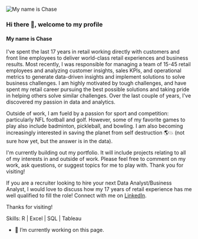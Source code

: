 ![My name is Chase](https://media.licdn.com/dms/image/C4D16AQGGcJfD2DtDCw/profile-displaybackgroundimage-shrink_350_1400/0/1516810690613?e=1676505600&v=beta&t=x8swEJbe93Po23i4iybiSKYlJSePn_g37fZl3QJ-t3g)
### Hi there 👋, welcome to my profile
#### My name is Chase

I've spent the last 17 years in retail working directly with customers and front line employees to deliver world-class retail experiences and business results. Most recently, I was responsible for managing a team of 15-45 retail employees and analyzing customer insights, sales KPIs, and operational metrics to generate data-driven insights and implement solutions to solve business challenges. I am highly motivated by tough challenges, and have spent  my retail career pursuing the best possible solutions and taking pride in helping others solve similar challenges. Over the last couple of years, I've discovered my passion in data and analytics. 

Outside of work, I am fueld by a passion for sport and competition: particularly NFL football and golf. However, some of my favorite games to play also include badminton, pickleball, and bowling. I am also becoming increasingly interested in saving the planet from self destruction 🌎💥 (not sure how yet, but the answer is in the data).  

I'm currently building out my portfolio. It will include projects relating to all of my interests in and outside of work. Please feel free to comment on my work, ask questions, or suggest topics for me to play with. Thank you for visiting!

If you are a recruiter looking to hire your next Data Analyst/Business Analyst, I would love to discuss how my 17 years of retail experience has me well qualified to fill the role! Connect with me on [LinkedIn](www.linkedin.com/in/carlson-chase).

Thanks for visiting!

Skills: R | Excel | SQL | Tableau

- 🔭 I’m currently working on this page. 





